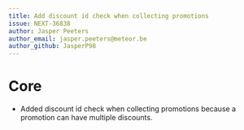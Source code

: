 ```yaml
---
title: Add discount id check when collecting promotions
issue: NEXT-36838
author: Jasper Peeters
author_email: jasper.peeters@meteor.be
author_github: JasperP98
---
```


# Core
* Added discount id check when collecting promotions because a promotion can have multiple discounts.
